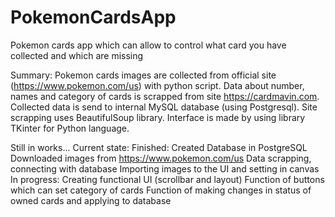 # PokemonCardsApp
Pokemon cards app which can allow to control what card you have collected and which are missing

Summary:
  Pokemon cards images are collected from official site (https://www.pokemon.com/us) with python script.
  Data about number, names and category of cards is scrapped from site https://cardmavin.com.
  Collected data is send to internal MySQL database (using Postgresql).
  Site scrapping uses BeautifulSoup library.
  Interface is made by using library TKinter for Python language.

Still in works... 
Current state:
  Finished:
    Created Database in PostgreSQL
    Downloaded images from https://www.pokemon.com/us
    Data scrapping, connecting with database
    Importing images to the UI and setting in canvas
  In progress: 
     Creating functional UI (scrollbar and layout)
     Function of buttons which can set category of cards
     Function of making changes in status of owned cards and applying to database
     

